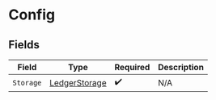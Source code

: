 # Config


## Fields

| Field                                                     | Type                                                      | Required                                                  | Description                                               |
| --------------------------------------------------------- | --------------------------------------------------------- | --------------------------------------------------------- | --------------------------------------------------------- |
| `Storage`                                                 | [LedgerStorage](../../Models/Components/LedgerStorage.md) | :heavy_check_mark:                                        | N/A                                                       |